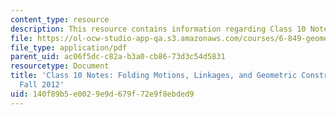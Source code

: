 ```yaml
---
content_type: resource
description: This resource contains information regarding Class 10 Notes, Fall 2012.
file: https://ol-ocw-studio-app-qa.s3.amazonaws.com/courses/6-849-geometric-folding-algorithms-linkages-origami-polyhedra-fall-2012/140f89b5e0029e9d679f72e9f8ebded9_MIT6_849F12_C10.pdf
file_type: application/pdf
parent_uid: ac06f5dc-c82a-b3a0-cb86-73d3c54d5831
resourcetype: Document
title: 'Class 10 Notes: Folding Motions, Linkages, and Geometric Construction, 6.849
  Fall 2012'
uid: 140f89b5-e002-9e9d-679f-72e9f8ebded9
---
```

